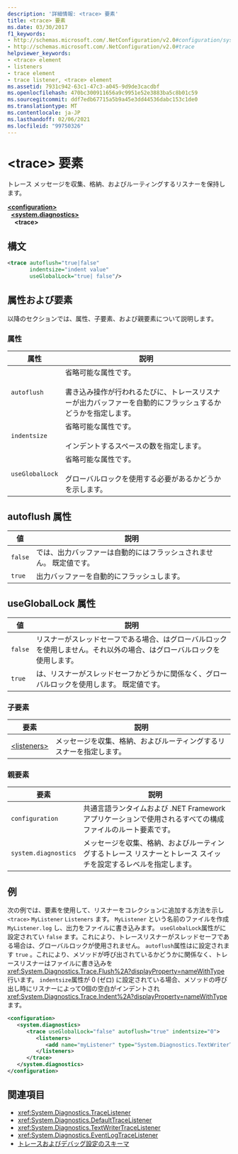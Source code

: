 ```yaml
---
description: '詳細情報: <trace> 要素'
title: <trace> 要素
ms.date: 03/30/2017
f1_keywords:
- http://schemas.microsoft.com/.NetConfiguration/v2.0#configuration/system.diagnostics/trace
- http://schemas.microsoft.com/.NetConfiguration/v2.0#trace
helpviewer_keywords:
- <trace> element
- listeners
- trace element
- trace listener, <trace> element
ms.assetid: 7931c942-63c1-47c3-a045-9d9de3cacdbf
ms.openlocfilehash: 470bc300911656a9c9951e52e3883ba5c8b01c59
ms.sourcegitcommit: ddf7edb67715a5b9a45e3dd44536dabc153c1de0
ms.translationtype: MT
ms.contentlocale: ja-JP
ms.lasthandoff: 02/06/2021
ms.locfileid: "99750326"
---
```

# <a name="trace-element"></a>\<trace> 要素

トレース メッセージを収集、格納、およびルーティングするリスナーを保持します。  
  
[**\<configuration>**](../configuration-element.md)  
&nbsp;&nbsp;[**\<system.diagnostics>**](system-diagnostics-element.md)  
&nbsp;&nbsp;&nbsp;&nbsp;**\<trace>**  
  
## <a name="syntax"></a>構文  
  
```xml  
<trace autoflush="true|false"
       indentsize="indent value"  
       useGlobalLock="true| false"/>  
```  
  
## <a name="attributes-and-elements"></a>属性および要素  

 以降のセクションでは、属性、子要素、および親要素について説明します。  
  
### <a name="attributes"></a>属性  
  
|属性|説明|  
|---------------|-----------------|  
|`autoflush`|省略可能な属性です。<br /><br /> 書き込み操作が行われるたびに、トレースリスナーが出力バッファーを自動的にフラッシュするかどうかを指定します。|  
|`indentsize`|省略可能な属性です。<br /><br /> インデントするスペースの数を指定します。|  
|`useGlobalLock`|省略可能な属性です。<br /><br /> グローバルロックを使用する必要があるかどうかを示します。|  
  
## <a name="autoflush-attribute"></a>autoflush 属性  
  
|値|説明|  
|-----------|-----------------|  
|`false`|では、出力バッファーは自動的にはフラッシュされません。 既定値です。|  
|`true`|出力バッファーを自動的にフラッシュします。|  
  
## <a name="usegloballock-attribute"></a>useGlobalLock 属性  
  
|値|説明|  
|-----------|-----------------|  
|`false`|リスナーがスレッドセーフである場合、はグローバルロックを使用しません。それ以外の場合、はグローバルロックを使用します。|  
|`true`|は、リスナーがスレッドセーフかどうかに関係なく、グローバルロックを使用します。 既定値です。|  
  
### <a name="child-elements"></a>子要素  
  
|要素|説明|  
|-------------|-----------------|  
|[\<listeners>](listeners-element-for-trace.md)|メッセージを収集、格納、およびルーティングするリスナーを指定します。|  
  
### <a name="parent-elements"></a>親要素  
  
|要素|説明|  
|-------------|-----------------|  
|`configuration`|共通言語ランタイムおよび .NET Framework アプリケーションで使用されるすべての構成ファイルのルート要素です。|  
|`system.diagnostics`|メッセージを収集、格納、およびルーティングするトレース リスナーとトレース スイッチを設定するレベルを指定します。|  
  
## <a name="example"></a>例  

 次の例では、要素を使用して、リスナーをコレクションに追加する方法を示し `<trace>` `MyListener` `Listeners` ます。 `MyListener` という名前のファイルを作成 `MyListener.log` し、出力をファイルに書き込みます。 `useGlobalLock`属性がに設定されてい `false` ます。これにより、トレースリスナーがスレッドセーフである場合は、グローバルロックが使用されません。 `autoflush`属性はに設定されます `true` 。これにより、メソッドが呼び出されているかどうかに関係なく、トレースリスナーはファイルに書き込みを <xref:System.Diagnostics.Trace.Flush%2A?displayProperty=nameWithType> 行います。 `indentsize`属性が 0 (ゼロ) に設定されている場合、メソッドの呼び出し時にリスナーによって0個の空白がインデントされ <xref:System.Diagnostics.Trace.Indent%2A?displayProperty=nameWithType> ます。  
  
```xml  
<configuration>  
   <system.diagnostics>  
      <trace useGlobalLock="false" autoflush="true" indentsize="0">  
         <listeners>  
            <add name="myListener" type="System.Diagnostics.TextWriterTraceListener, system version=1.0.3300.0, Culture=neutral, PublicKeyToken=b77a5c561934e089" initializeData="c:\myListener.log" />  
         </listeners>  
      </trace>  
   </system.diagnostics>  
</configuration>  
```  
  
## <a name="see-also"></a>関連項目

- <xref:System.Diagnostics.TraceListener>
- <xref:System.Diagnostics.DefaultTraceListener>
- <xref:System.Diagnostics.TextWriterTraceListener>
- <xref:System.Diagnostics.EventLogTraceListener>
- [トレースおよびデバッグ設定のスキーマ](index.md)
